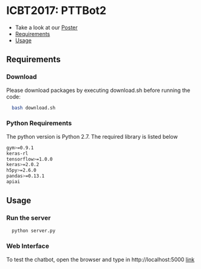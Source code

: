 # ICBT2017: PTTBot2

* Take a look at our [Poster](./Poster.pdf)
* [Requirements](#requirements)
* [Usage](#usage)


## Requirements
### Download
Please download packages by executing download.sh before running the code:
```bash
  bash download.sh
```

### Python Requirements
The python version is Python 2.7.
The required library is listed below
```bash
gym>=0.9.1
keras-rl
tensorflow>=1.0.0
keras>=2.0.2
h5py>=2.6.0
pandas>=0.13.1
apiai
```

## Usage
### Run the server
```bash
  python server.py
```

### Web Interface
To test the chatbot, open the browser and type in http://localhost:5000 [link](http://localhost:5000)